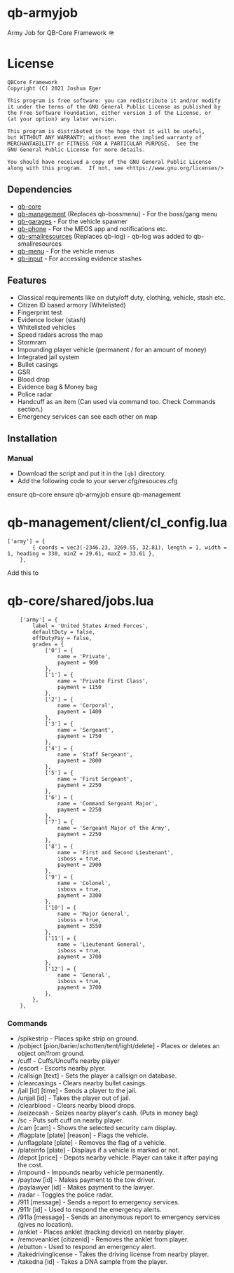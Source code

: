 # qb-armyjob
Army Job for QB-Core Framework 🪖

# License

    QBCore Framework
    Copyright (C) 2021 Joshua Eger

    This program is free software: you can redistribute it and/or modify
    it under the terms of the GNU General Public License as published by
    the Free Software Foundation, either version 3 of the License, or
    (at your option) any later version.

    This program is distributed in the hope that it will be useful,
    but WITHOUT ANY WARRANTY; without even the implied warranty of
    MERCHANTABILITY or FITNESS FOR A PARTICULAR PURPOSE.  See the
    GNU General Public License for more details.

    You should have received a copy of the GNU General Public License
    along with this program.  If not, see <https://www.gnu.org/licenses/>

## Dependencies
- [qb-core](https://github.com/qbcore-framework/qb-core)
- [qb-management](https://github.com/qbcore-framework/qb-management) (Replaces qb-bossmenu) - For the boss/gang menu
- [qb-garages](https://github.com/qbcore-framework/qb-garages) - For the vehicle spawner
- [qb-phone](https://github.com/qbcore-framework/qb-phone) - For the MEOS app and notifications etc.
- [qb-smallresources](https://github.com/qbcore-framework/qb-smallresources) (Replaces qb-log) - qb-log was added to qb-smallresources
- [qb-menu](https://github.com/qbcore-framework/qb-menu) - For the vehicle menus
- [qb-input](https://github.com/qbcore-framework/qb-input) - For accessing evidence stashes


## Features
- Classical requirements like on duty/off duty, clothing, vehicle, stash etc.
- Citizen ID based armory (Whitelisted)
- Fingerprint test
- Evidence locker (stash)
- Whitelisted vehicles
- Speed radars across the map
- Stormram
- Impounding player vehicle (permanent / for an amount of money)
- Integrated jail system
- Bullet casings
- GSR
- Blood drop
- Evidence bag & Money bag
- Police radar
- Handcuff as an item (Can used via command too. Check Commands section.)
- Emergency services can see each other on map

## Installation
### Manual
- Download the script and put it in the `[qb]` directory.
- Add the following code to your server.cfg/resouces.cfg

ensure qb-core
ensure qb-armyjob
ensure qb-management  

# qb-management/client/cl_config.lua

```
['army'] = {
        { coords = vec3(-2346.23, 3269.55, 32.81), length = 1, width = 1, heading = 330, minZ = 29.61, maxZ = 33.61 },
    },
```

Add this to 
# qb-core/shared/jobs.lua 
```
    ['army'] = {
		label = 'United States Armed Forces',
		defaultDuty = false,
		offDutyPay = false,
		grades = {
            ['0'] = {
                name = 'Private',
                payment = 900
            },
			['1'] = {
                name = 'Private First Class',
                payment = 1150
            },
			['2'] = {
                name = 'Corporal',
                payment = 1400
            },
			['3'] = {
                name = 'Sergeant',
                payment = 1750
            },
			['4'] = {
                name = 'Staff Sergeant',
                payment = 2000
            },
            ['5'] = {
                name = 'First Sergeant',
                payment = 2250
            },
            ['6'] = {
                name = 'Command Sergeant Major',
                payment = 2250
            },
            ['7'] = {
                name = 'Sergeant Major of the Army',
                payment = 2250
            },
            ['8'] = {
                name = 'First and Second Lieutenant',
                isboss = true,
                payment = 2900
            },
            ['9'] = {
                name = 'Colonel',
                isboss = true,
                payment = 3300
            },
            ['10'] = {
                name = 'Major General',
                isboss = true,
                payment = 3550
            },
            ['11'] = {
                name = 'Lieutenant General',
                isboss = true,
                payment = 3700
            },
            ['12'] = {
                name = 'General',
                isboss = true,
                payment = 3700
            },
        },
	},
```
### Commands
- /spikestrip - Places spike strip on ground.
- /pobject [pion/barier/schotten/tent/light/delete] - Places or deletes an object on/from ground.
- /cuff - Cuffs/Uncuffs nearby player
- /escort - Escorts nearby plyer.
- /callsign [text] - Sets the player a callsign on database.
- /clearcasings - Clears nearby bullet casings.
- /jail [id] [time] - Sends a player to the jail.
- /unjail [id] - Takes the player out of jail.
- /clearblood - Clears nearby blood drops.
- /seizecash - Seizes nearby player's cash. (Puts in money bag)
- /sc - Puts soft cuff on nearby player.
- /cam [cam] - Shows the selected security cam display.
- /flagplate [plate] [reason] - Flags the vehicle.
- /unflagplate [plate] - Removes the flag of a vehicle.
- /plateinfo [plate] - Displays if a vehicle is marked or not.
- /depot [price] - Depots nearby vehicle. Player can take it after paying the cost.
- /impound - Impounds nearby vehicle permanently.
- /paytow [id] - Makes payment to the tow driver.
- /paylawyer [id] - Makes payment to the lawyer.
- /radar - Toggles the police radar.
- /911 [message] - Sends a report to emergency services.
- /911r [id] - Used to respond the emergency alerts.
- /911a [message] - Sends an anonymous report to emergency services (gives no location).
- /anklet - Places anklet (tracking device) on nearby player.
- /removeanklet [citizenid] - Removes the anklet from player.
- /ebutton - Used to respond an emergency alert.
- /takedrivinglicense - Takes the driving license from nearby player.
- /takedna [id] - Takes a DNA sample from the player.
```
